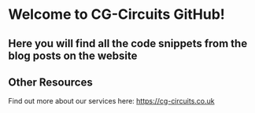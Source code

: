 # Welcome to CG-Circuits GitHub!
Here you will find all the code snippets from the blog posts on the website
---
## Other Resources
Find out more about our services here: https://cg-circuits.co.uk
<!--
**CG-Circuits/CG-Circuits** is a ✨ _special_ ✨ repository because its `README.md` (this file) appears on your GitHub profile.

Here are some ideas to get you started:

- 🔭 I’m currently working on ...
- 🌱 I’m currently learning ...
- 👯 I’m looking to collaborate on ...
- 🤔 I’m looking for help with ...
- 💬 Ask me about ...
- 📫 How to reach me: ...
- 😄 Pronouns: ...
- ⚡ Fun fact: ...
-->

